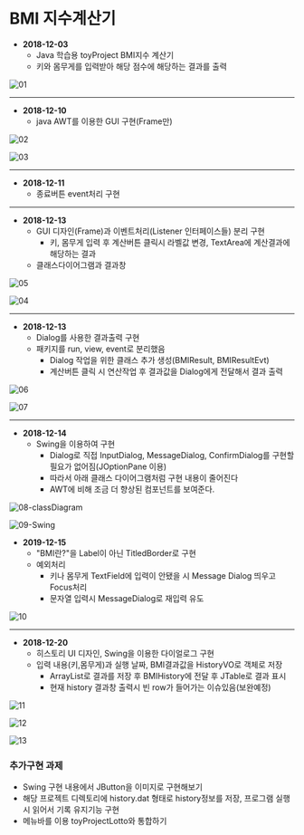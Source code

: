 # BMI 지수계산기

* **2018-12-03**
  * Java 학습용 toyProject BMI지수 계산기
  * 키와 몸무게를 입력받아 해당 점수에 해당하는 결과를 출력

![01](https://github.com/younggeun0/younggeun0.github.io/blob/master/_posts/img/toyProjects/bmi01.PNG?raw=true) 



---

* **2018-12-10**
  * java AWT를 이용한 GUI 구현(Frame만)
 

![02](https://github.com/younggeun0/younggeun0.github.io/blob/master/_posts/img/toyProjects/bmi02.png?raw=true) 

![03](https://github.com/younggeun0/younggeun0.github.io/blob/master/_posts/img/toyProjects/bmi03.png?raw=true) 


---

* **2018-12-11**
  * 종료버튼 event처리 구현

---

* **2018-12-13**
  * GUI 디자인(Frame)과 이벤트처리(Listener 인터페이스들) 분리 구현
    * 키, 몸무게 입력 후 계산버튼 클릭시 라벨값 변경, TextArea에 계산결과에 해당하는 결과 
  * 클래스다이어그램과 결과창
  

![05](https://github.com/younggeun0/younggeun0.github.io/blob/master/_posts/img/toyProjects/bmi05.png) 

![04](https://github.com/younggeun0/younggeun0.github.io/blob/master/_posts/img/toyProjects/bmi04.png)


---

* **2018-12-13**
  * Dialog를 사용한 결과출력 구현
  * 패키지를 run, view, event로 분리했음
    * Dialog 작업을 위한 클래스 추가 생성(BMIResult, BMIResultEvt)
    * 계산버튼 클릭 시 연산작업 후 결과값을 Dialog에게 전달해서 결과 출력


![06](https://github.com/younggeun0/younggeun0.github.io/blob/master/_posts/img/toyProjects/bmi06.png)

![07](https://github.com/younggeun0/younggeun0.github.io/blob/master/_posts/img/toyProjects/bmi07.png)

---

* **2018-12-14**
  * Swing을 이용하여 구현
    * Dialog로 직접 InputDialog, MessageDialog, ConfirmDialog를 구현할 필요가 없어짐(JOptionPane 이용)
    * 따라서 아래 클래스 다이어그램처럼 구현 내용이 줄어진다
    * AWT에 비해 조금 더 향상된 컴포넌트를 보여준다.


![08-classDiagram](https://github.com/younggeun0/younggeun0.github.io/blob/master/_posts/img/toyProjects/bmi08.png)

![09-Swing](https://github.com/younggeun0/younggeun0.github.io/blob/master/_posts/img/toyProjects/bmi09.png)


* **2019-12-15**
  * "BMI란?"을 Label이 아닌 TitledBorder로 구현
  * 예외처리
    * 키나 몸무게 TextField에 입력이 안됐을 시 Message Dialog 띄우고 Focus처리
    * 문자열 입력시 MessageDialog로 재입력 유도


![10](https://github.com/younggeun0/younggeun0.github.io/blob/master/_posts/img/toyProjects/bmi10.png) 

---

* **2018-12-20**
  * 히스토리 UI 디자인, Swing을 이용한 다이얼로그 구현
  * 입력 내용(키,몸무게)과 실행 날짜, BMI결과값을 HistoryVO로 객체로 저장
    * ArrayList로 결과를 저장 후 BMIHistory에 전달 후 JTable로 결과 표시
    * 현재 history 결과창 출력시 빈 row가 들어가는 이슈있음(보완예정)

![11](https://github.com/younggeun0/younggeun0.github.io/blob/master/_posts/img/toyProjects/bmi11.png?raw=true) 

![12](https://github.com/younggeun0/younggeun0.github.io/blob/master/_posts/img/toyProjects/bmi12.png) 

![13](https://github.com/younggeun0/younggeun0.github.io/blob/master/_posts/img/toyProjects/bmi13.png) 


### 추가구현 과제
* Swing 구현 내용에서 JButton을 이미지로 구현해보기
* 해당 프로젝트 디렉토리에 history.dat 형태로 history정보를 저장, 프로그램 실행시 읽어서 기록 유지기능 구현
* 메뉴바를 이용 toyProjectLotto와 통합하기

